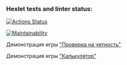 ### Hexlet tests and linter status:

[![Actions Status](https://github.com/v-semyashkina/frontend-project-44/actions/workflows/hexlet-check.yml/badge.svg)](https://github.com/v-semyashkina/frontend-project-44/actions)

[![Maintainability](https://api.codeclimate.com/v1/badges/57f38a8f1a39837870f7/maintainability)](https://codeclimate.com/github/v-semyashkina/frontend-project-44/maintainability)

Демонстрация игры ["Проверка на четность"](https://asciinema.org/a/gwT4tMvaHjPTCgYBjangmKVF0)

Демонстрация игры ["Калькулятор"](https://asciinema.org/a/zmo3PUHns5iRi9bnAxaHgShxJ)
